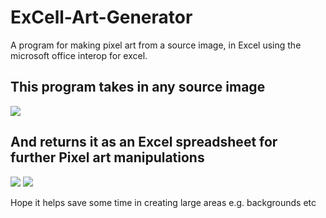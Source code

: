 # ExCell-Art-Generator
A program for making pixel art from a source image, in Excel using the microsoft office interop for excel.
## This program takes in any source image
<image src="https://i.imgur.com/CxSseyp.jpg">  
  
## And returns it as an Excel spreadsheet for further Pixel art manipulations
<image src="https://i.imgur.com/nnlmCVo.png">
<image src="https://i.imgur.com/hSDUlma.png">

  
  Hope it helps save some time in creating large areas e.g. backgrounds etc
